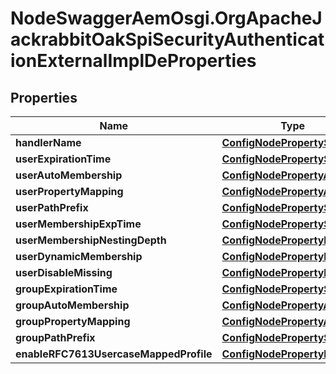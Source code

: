 # NodeSwaggerAemOsgi.OrgApacheJackrabbitOakSpiSecurityAuthenticationExternalImplDeProperties

## Properties

Name | Type | Description | Notes
------------ | ------------- | ------------- | -------------
**handlerName** | [**ConfigNodePropertyString**](ConfigNodePropertyString.md) |  | [optional] 
**userExpirationTime** | [**ConfigNodePropertyString**](ConfigNodePropertyString.md) |  | [optional] 
**userAutoMembership** | [**ConfigNodePropertyArray**](ConfigNodePropertyArray.md) |  | [optional] 
**userPropertyMapping** | [**ConfigNodePropertyArray**](ConfigNodePropertyArray.md) |  | [optional] 
**userPathPrefix** | [**ConfigNodePropertyString**](ConfigNodePropertyString.md) |  | [optional] 
**userMembershipExpTime** | [**ConfigNodePropertyString**](ConfigNodePropertyString.md) |  | [optional] 
**userMembershipNestingDepth** | [**ConfigNodePropertyInteger**](ConfigNodePropertyInteger.md) |  | [optional] 
**userDynamicMembership** | [**ConfigNodePropertyBoolean**](ConfigNodePropertyBoolean.md) |  | [optional] 
**userDisableMissing** | [**ConfigNodePropertyBoolean**](ConfigNodePropertyBoolean.md) |  | [optional] 
**groupExpirationTime** | [**ConfigNodePropertyString**](ConfigNodePropertyString.md) |  | [optional] 
**groupAutoMembership** | [**ConfigNodePropertyArray**](ConfigNodePropertyArray.md) |  | [optional] 
**groupPropertyMapping** | [**ConfigNodePropertyArray**](ConfigNodePropertyArray.md) |  | [optional] 
**groupPathPrefix** | [**ConfigNodePropertyString**](ConfigNodePropertyString.md) |  | [optional] 
**enableRFC7613UsercaseMappedProfile** | [**ConfigNodePropertyBoolean**](ConfigNodePropertyBoolean.md) |  | [optional] 


